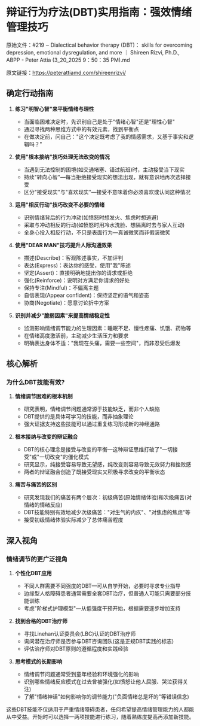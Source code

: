 # 辩证行为疗法(DBT)实用指南：强效情绪管理技巧

原始文件：#219 ‒ Dialectical behavior therapy (DBT)： skills for overcoming depression, emotional dysregulation, and more ｜ Shireen Rizvi, Ph.D., ABPP - Peter Attia (3_20_2025 9：50：35 PM).md

原文链接：https://peterattiamd.com/shireenrizvi/

## 确定行动指南

1. **练习"明智心智"来平衡情绪与理性**
   - 当面临困难决定时，先识别自己是处于"情绪心智"还是"理性心智"
   - 通过寻找两种思维方式中的有效元素，找到平衡点
   - 在做决定前，问自己："这个决定既考虑了我的情感需求，又基于事实和逻辑吗？"

2. **使用"根本接纳"技巧处理无法改变的情况**
   - 当遇到无法控制的困境(如交通堵塞、错过航班)时，主动接受当下现实
   - 持续"转向心智"—每当拒绝接受现实的想法出现，就有意识地再次选择接受
   - 区分"接受现实"与"喜欢现实"—接受不意味着你必须喜欢或认同这种情况

3. **运用"相反行动"技巧改变不必要的情绪**
   - 识别情绪背后的行为冲动(如愤怒时想发火、焦虑时想逃避)
   - 采取与冲动相反的行动(如愤怒时用冷水洗脸、想隔离时去与家人互动)
   - 全身心投入相反行动，不只是表面行为—真诚微笑而非假装微笑

4. **使用"DEAR MAN"技巧提升人际沟通效果**
   - 描述(Describe)：客观陈述事实，不加评判
   - 表达(Express)：表达你的感受，使用"我"陈述
   - 坚定(Assert)：直接明确地提出你的请求或拒绝
   - 强化(Reinforce)：说明对方满足你请求的好处
   - 保持专注(Mindful)：不偏离主题
   - 自信表现(Appear confident)：保持坚定的语气和姿态
   - 协商(Negotiate)：愿意讨论折中方案

5. **识别并减少"脆弱因素"来提高情绪稳定性**
   - 监测影响情绪调节能力的生理因素：睡眠不足、慢性疼痛、饥饿、药物等
   - 在情绪高度激活前，主动减少生活压力和要求
   - 明确表达身体不适："我现在头痛，需要一些空间"，而非忍受后爆发

## 核心解析

### 为什么DBT技能有效?

1. **情绪调节困难的根本机制**
   - 研究表明，情绪调节问题通常源于技能缺乏，而非个人缺陷
   - DBT提供的是具体可学习的技能，而非抽象理论
   - 强大证据支持这些技能可以通过重复练习形成新的神经通路

2. **根本接纳与改变的辩证融合**
   - DBT的核心理念是接受与改变的平衡—这种辩证思维打破了"一切接受"或"一切改变"的僵化模式
   - 研究显示，纯接受容易导致无望感，纯改变则容易导致无效努力和挫败感
   - 两者的辩证融合创造了既接受现实又积极寻求改变的平衡状态

3. **痛苦与痛苦的区别**
   - 研究发现我们的痛苦有两个层次：初级痛苦(原始情绪体验)和次级痛苦(对情绪的情绪反应)
   - DBT技能特别有效地减少次级痛苦："对生气的内疚"、"对焦虑的焦虑"等
   - 接受初级情绪体验实际减少了总体痛苦程度

## 深入视角

### 情绪调节的更广泛视角

1. **个性化DBT应用**
   - 不同人群需要不同强度的DBT—可从自学开始，必要时寻求专业指导
   - 边缘型人格障碍患者通常需要全套DBT治疗，但普通人可能只需要部分技能训练
   - 考虑"阶梯式护理模型"—从低强度干预开始，根据需要逐步增加支持

2. **找到合格的DBT治疗师**
   - 寻找Linehan认证委员会(LBC)认证的DBT治疗师
   - 询问潜在治疗师是否参与DBT咨询团队(这是正规DBT实践的标志)
   - 评估治疗师对DBT原则的遵循程度和实践经验

3. **思考模式的长期影响**
   - 情绪调节问题通常受到童年经验和环境强化的影响
   - 识别哪些情绪反应模式在过去曾被强化(如愤怒让他人屈服、哭泣获得关注)
   - 了解"情绪神话"如何影响你的调节能力("负面情绪总是坏的"等错误信念)

这些DBT技能不仅适用于严重情绪障碍患者，任何希望提高情绪管理能力的人都能从中受益。开始时可以选择一两项技能进行练习，随着熟练度提高再添加新技能。